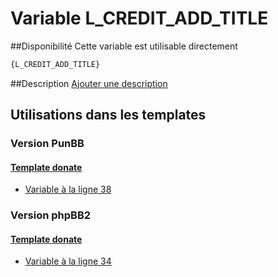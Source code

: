 # Variable L_CREDIT_ADD_TITLE

##Disponibilité
Cette variable est utilisable directement

```html
{L_CREDIT_ADD_TITLE}
```

##Description
[Ajouter une description](https://fa-tvars.appspot.com/var/L_CREDIT_ADD_TITLE)

## Utilisations dans les templates

### Version PunBB

#### [Template donate](punbb/donate.md#readme)
* [Variable &agrave; la ligne 38](../punbb/donate.tpl#L38)

### Version phpBB2

#### [Template donate](subsilver/donate.md#readme)
* [Variable &agrave; la ligne 34](../subsilver/donate.tpl#L34)